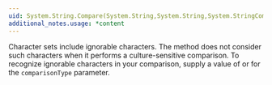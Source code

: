 ```yaml
---
uid: System.String.Compare(System.String,System.String,System.StringComparison)
additional_notes.usage: *content
---
```


<p>Character sets include ignorable characters. The <xref href="System.String.Compare(System.String,System.String,System.StringComparison)"></xref> method does not consider such characters when it performs a culture-sensitive comparison. To recognize ignorable characters in your comparison, supply a value of <xref href="System.StringComparison.Ordinal"></xref> or <xref href="System.StringComparison.OrdinalIgnoreCase"></xref> for the <code>comparisonType</code> parameter.</p>



